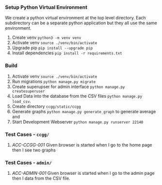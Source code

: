 
### Setup Python Virtual Environment

We create a python virtual environment at the top level directory. Each subdirectory can be a separate python application but they all use the same environment.

1. Create venv `python3 -m venv venv`
1. Activate venv `source ./venv/bin/activate`
1. Upgrade pip `pip install --upgrade pip`
1. Install dependencies `pip install -r requirements.txt`

### Build

1. Activate venv `source ./venv/bin/activate`
1. Run migrations `python manage.py migrate`
1. Create superupser for admin interface `python manage.py createsuperuser`
1. Load Data into the database from the CSV files `python manage.py load_csv`.
1. Create directory `ccgg/static/ccgg`
1. Generate graphs `python manage.py generate_graph` to generate average and 
1. Start Development Webserver `python manage.py runserver 22140`

### Test Cases - `ccgg/`

1. _ACC-CCGG-001_ Given browser is started when I go to the home page then I see two graphs

### Test Cases - `admin/`

1. _ACC-ADMIN-001_ Given browser is started when I go to the admin page then I data from the CSV file.
